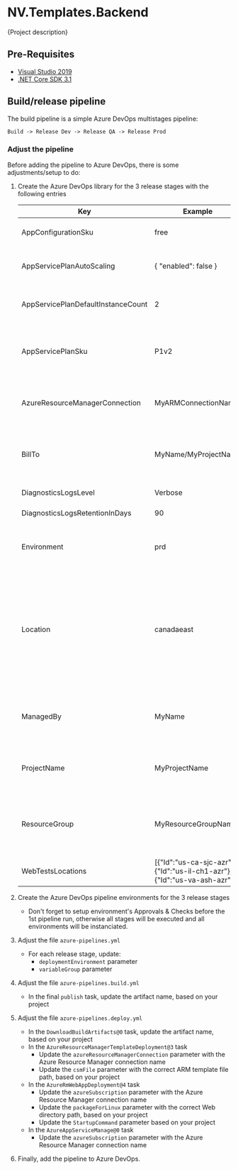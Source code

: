# NV.Templates.Backend

{Project description}

## Pre-Requisites

- [Visual Studio 2019](https://visualstudio.microsoft.com/)
- [.NET Core SDK 3.1](https://dotnet.microsoft.com/download/dotnet-core/3.1)

## Build/release pipeline

The build pipeline is a simple Azure DevOps multistages pipeline:

`Build -> Release Dev -> Release QA -> Release Prod`

### Adjust the pipeline

Before adding the pipeline to Azure DevOps, there is some adjustments/setup to do:

1. Create the Azure DevOps library for the 3 release stages with the following entries

    | Key | Example | Description  |
    |-|-|-|
    | AppConfigurationSku | free | The [AppConfiguration SKU](https://azure.microsoft.com/en-us/pricing/details/app-configuration/) |
    | AppServicePlanAutoScaling | { "enabled": false } | The AppService autoscaling configuration, in a JSON format |
    | AppServicePlanDefaultInstanceCount | 2 | The default number of instance to create in the AppService Plan |
    | AppServicePlanSku | P1v2 | The [AppService plan SKU](https://azure.microsoft.com/en-us/pricing/details/app-service/linux/). The project is setup to deploy on Linux AppService by default.|
    | AzureResourceManagerConnection | MyARMConnectionName | The Azure Resource Manager connection name created in Azure DevOps |
    | BillTo | MyName/MyProjectName | A string set in the `BillTo` resource tag. Usually used to understand what is billed for what project. |
    | DiagnosticsLogsLevel | Verbose | The AppService diagnostic log level |
    | DiagnosticsLogsRetentionInDays | 90 | The number of days logs are retained |
    | Environment | prd | A 3-letters string describing the environment. Used to generate resource names. |
    | Location | canadaeast | The default location for resources. Please note that some resources (Application Insights, AppConfiguration,..) have an hardcoded location to canadacentral, as those resources are not available in all Azure regions |
    | ManagedBy | MyName | A string set in the `ManagedBy` resource tag. Usually used to indicate a primary contact for the resources. |
    | ProjectName | MyProjectName | A 8-letters string describing the project. Used to generate resource names. |
    | ResourceGroup | MyResourceGroupName | The name of the resource group to use. The resource group will be created in the given Azure Subscription if not exist |
    | WebTestsLocations | [{"Id":"us-ca-sjc-azr"},{"Id":"us-il-ch1-azr"},{"Id":"us-va-ash-azr"}] | The list of WebTests locations to use in JSON format |

1. Create the Azure DevOps pipeline environments for the 3 release stages
   - Don't forget to setup environment's Approvals & Checks before the 1st pipeline run, otherwise all stages will be executed and all environments will be instanciated. 

1. Adjust the file `azure-pipelines.yml`
   - For each release stage, update:
     - `deploymentEnvironment` parameter
     - `variableGroup` parameter
     
1. Adjust the file `azure-pipelines.build.yml`
   - In the final `publish` task, update the artifact name, based on your project
     
1. Adjust the file `azure-pipelines.deploy.yml`
   - In the `DownloadBuildArtifacts@0` task, update the artifact name, based on your project
   - In the `AzureResourceManagerTemplateDeployment@3` task
     - Update the `azureResourceManagerConnection` parameter with the Azure Resource Manager connection name
     - Update the `csmFile` parameter with the correct ARM template file path, based on your project
   - In the `AzureRmWebAppDeployment@4` task
     - Update the `azureSubscription` parameter with the Azure Resource Manager connection name
     - Update the `packageForLinux` parameter with the correct Web directory path, based on your project
     - Update the `StartupCommand` parameter based on your project
   - In the `AzureAppServiceManage@0` task
     - Update the `azureSubscription` parameter with the Azure Resource Manager connection name
    
1. Finally, add the pipeline to Azure DevOps.